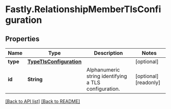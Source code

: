 # Fastly.RelationshipMemberTlsConfiguration

## Properties

Name | Type | Description | Notes
------------ | ------------- | ------------- | -------------
**type** | [**TypeTlsConfiguration**](TypeTlsConfiguration.md) |  | [optional] 
**id** | **String** | Alphanumeric string identifying a TLS configuration. | [optional] [readonly] 


[[Back to API list]](../../README.md#endpoints) [[Back to README]](../../README.md)

